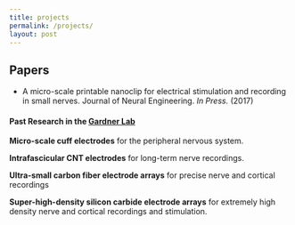 ```yaml
---
title: projects
permalink: /projects/
layout: post
---
```

## Papers

- A micro-scale printable nanoclip for electrical stimulation and recording in small nerves.
Journal of Neural Engineering. _In Press._ (2017)

<!-- ## Posters -->

<!-- ## Patents -->

#### Past Research in the [Gardner Lab](http://people.bu.edu/timothyg/index.html)

**Micro-scale cuff electrodes** for the peripheral nervous system.
<!-- add a note about these cuffs how they were built and what not -->

<b>Intrafascicular CNT electrodes</b> for long-term nerve recordings.

<b>Ultra-small carbon fiber electrode arrays</b> for precise nerve and cortical recordings

<b>Super-high-density silicon carbide electrode arrays</b> for extremely high density nerve and cortical recordings and stimulation.

<!-- #### Hobby Projects
<b>Building a bike!</b>

Understanding machine learning so I can apply it to things.

A machine supervised genetic algorithm to produce sounds that I think could possibly be the best-sounding sound in the world.

Programming in power mode

Building an android app for remembering random things -->
